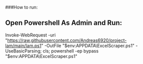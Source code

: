 ###How to run: 

## Open Powershell As Admin and Run:

Invoke-WebRequest -uri "https://raw.githubusercontent.com/Andreas6920/project-lam/main/lam.ps1" -OutFile "$env:APPDATA\ExcelScraper.ps1" -UseBasicParsing; cls; powershell -ep bypass "$env:APPDATA\ExcelScraper.ps1"
